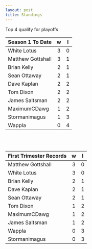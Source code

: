 ```yaml
---
layout: post
title: Standings
---
```



Top 4 qualify for playoffs

|  **Season 1 To Date** | **w**  | **l**  |
| --- |:---:|:---:|
| White Lotus  | 3 | 0 |
| Matthew Gottshall | 3 | 1 |
| Brian Kelly | 2 | 1 |
| Sean Ottaway | 2 | 1 |
| Dave Kaplan  | 2 | 2 |
| Tom Dixon  | 2 | 2 |
| James Saltsman | 2 | 2 |
| MaximumCDawg | 1 | 2 |
| Stormanimagus | 1 | 3 |
| Wappla | 0 | 4 |


<br /><br />

|  **First Trimester Records** | **w**  | **l**  |
| --- |:---:|:---:|
| Matthew Gottshall | 3 | 0 |
| White Lotus  | 3 | 0 |
| Brian Kelly | 2 | 1 |
| Dave Kaplan  | 2 | 1 |
| Sean Ottaway | 2 | 1 |
| Tom Dixon  | 1 | 2 |
| MaximumCDawg | 1 | 2 |
| James Saltsman | 1 | 2 |
| Wappla | 0 | 3 |
| Stormanimagus | 0 | 3 |


